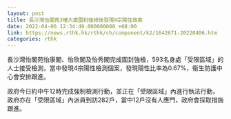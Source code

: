 ```yaml
---
layout: post
title: 長沙灣怡閣苑3幢大廈圍封強檢後發現4宗陽性個案
date: 2022-04-06 12:34:49.000000000 +08:00
link: https://news.rthk.hk/rthk/ch/component/k2/1642671-20220406.htm
categories: rthk
---
```


長沙灣怡閣苑怡康閣、怡欣閣及怡秀閣完成圍封強檢，593名身處「受限區域」的人士接受檢測，當中發現4宗陽性檢測個案，發現陽性比率為0.67%，衞生防護中心會安排跟進。

政府今日約中午12時完成強制檢測行動，並正在「受限區域」內進行執法行動，政府亦在「受限區域」內派員到訪282戶，當中12戶沒有人應門，政府會採取措施跟進。
